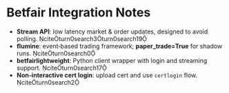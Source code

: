 
# Betfair Integration Notes

- **Stream API**: low latency market & order updates, designed to avoid polling. citeturn0search3turn0search19
- **flumine**: event‑based trading framework; **paper_trade=True** for shadow runs. citeturn0search0
- **betfairlightweight**: Python client wrapper with login and streaming support. citeturn0search17
- **Non‑interactive cert login**: upload cert and use `certlogin` flow. citeturn0search2
